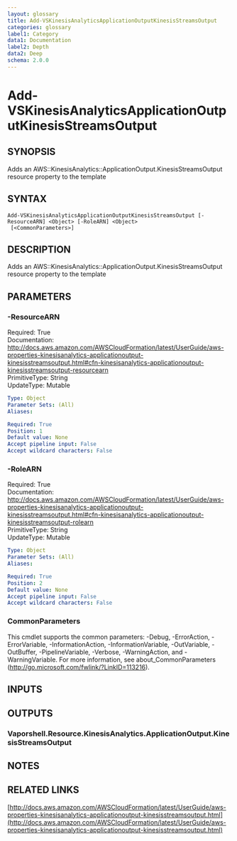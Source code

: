 ```yaml
---
layout: glossary
title: Add-VSKinesisAnalyticsApplicationOutputKinesisStreamsOutput
categories: glossary
label1: Category
data1: Documentation
label2: Depth
data2: Deep
schema: 2.0.0
---
```


# Add-VSKinesisAnalyticsApplicationOutputKinesisStreamsOutput

## SYNOPSIS
Adds an AWS::KinesisAnalytics::ApplicationOutput.KinesisStreamsOutput resource property to the template

## SYNTAX

```
Add-VSKinesisAnalyticsApplicationOutputKinesisStreamsOutput [-ResourceARN] <Object> [-RoleARN] <Object>
 [<CommonParameters>]
```

## DESCRIPTION
Adds an AWS::KinesisAnalytics::ApplicationOutput.KinesisStreamsOutput resource property to the template

## PARAMETERS

### -ResourceARN
Required: True    
Documentation: http://docs.aws.amazon.com/AWSCloudFormation/latest/UserGuide/aws-properties-kinesisanalytics-applicationoutput-kinesisstreamsoutput.html#cfn-kinesisanalytics-applicationoutput-kinesisstreamsoutput-resourcearn    
PrimitiveType: String    
UpdateType: Mutable

```yaml
Type: Object
Parameter Sets: (All)
Aliases:

Required: True
Position: 1
Default value: None
Accept pipeline input: False
Accept wildcard characters: False
```

### -RoleARN
Required: True    
Documentation: http://docs.aws.amazon.com/AWSCloudFormation/latest/UserGuide/aws-properties-kinesisanalytics-applicationoutput-kinesisstreamsoutput.html#cfn-kinesisanalytics-applicationoutput-kinesisstreamsoutput-rolearn    
PrimitiveType: String    
UpdateType: Mutable

```yaml
Type: Object
Parameter Sets: (All)
Aliases:

Required: True
Position: 2
Default value: None
Accept pipeline input: False
Accept wildcard characters: False
```

### CommonParameters
This cmdlet supports the common parameters: -Debug, -ErrorAction, -ErrorVariable, -InformationAction, -InformationVariable, -OutVariable, -OutBuffer, -PipelineVariable, -Verbose, -WarningAction, and -WarningVariable.
For more information, see about_CommonParameters (http://go.microsoft.com/fwlink/?LinkID=113216).

## INPUTS

## OUTPUTS

### Vaporshell.Resource.KinesisAnalytics.ApplicationOutput.KinesisStreamsOutput

## NOTES

## RELATED LINKS

[http://docs.aws.amazon.com/AWSCloudFormation/latest/UserGuide/aws-properties-kinesisanalytics-applicationoutput-kinesisstreamsoutput.html](http://docs.aws.amazon.com/AWSCloudFormation/latest/UserGuide/aws-properties-kinesisanalytics-applicationoutput-kinesisstreamsoutput.html)

